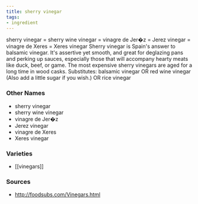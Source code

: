 ```yaml
---
title: sherry vinegar
tags:
- ingredient
---
```

sherry vinegar = sherry wine vinegar = vinagre de Jer�z = Jerez vinegar = vinagre de Xeres = Xeres vinegar Sherry vinegar is Spain's answer to balsamic vinegar. It's assertive yet smooth, and great for deglazing pans and perking up sauces, especially those that will accompany hearty meats like duck, beef, or game. The most expensive sherry vinegars are aged for a long time in wood casks. Substitutes: balsamic vinegar OR red wine vinegar (Also add a little sugar if you wish.) OR rice vinegar

### Other Names

* sherry vinegar
* sherry wine vinegar
* vinagre de Jer�z
* Jerez vinegar
* vinagre de Xeres
* Xeres vinegar

### Varieties

* [[vinegars]]

### Sources
* http://foodsubs.com/Vinegars.html
